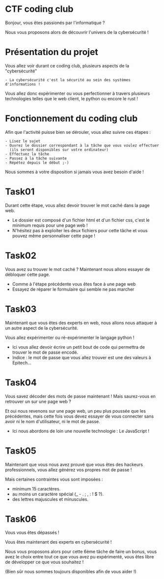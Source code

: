 # CTF coding club

Bonjour,  vous êtes passionés par l'informatique ?

Nous vous proposons alors de découvrir l'univers de la cybersécurité !

# Présentation du projet

Vous allez voir durant ce coding club, plusieurs aspects de la "cybersécurité"

    - La cybersécurité c'est la sécurité au sein des systèmes d'informations !

Vous allez donc expérimenter ou vous perfectionner à travers plusieurs technologies telles que le web client, le python ou encore le rust !

# Fonctionnement du coding club

Afin que l'activité puisse bien se dérouler, vous allez suivre ces étapes :

    - Lisez le sujet
    - Ouvrez le dossier correspondant à la tâche que vous voulez effectuer
      (ils seront disponibles sur votre ordinateur)
    - Effectuez la tâche
    - Passez à la tâche suivante
    - Répétez depuis le début ;-)

Nous sommes à votre disposition si jamais vous avez besoin d'aide !

# Task01

Durant cette étape, vous allez devoir trouver le mot caché dans la page web.

- Le dossier est composé d'un fichier html et d'un fichier css, c'est le minimum requis pour une page web !
- N'hésitez pas à exploiter les deux fichiers pour cette tâche et vous pouvez même personnaliser cette page !

# Task02

Vous avez su trouver le mot caché ? Maintenant nous allons essayer de débloquer cette page.

- Comme à l'étape précédente vous êtes face à une page web
- Essayez de réparer le formulaire qui semble ne pas marcher

# Task03

Maintenant que vous êtes des experts en web, nous allons nous attaquer à un autre aspect de la cybersécurité.

Vous allez expérimenter ou ré-expérimenter le langage python !

- Ici vous allez devoir écrire un petit bout de code qui permettra de trouver le mot de passe encodé.
- Indice : le mot de passe que vous allez trouver est une des valeurs à Epitech...

# Task04

Vous savez décoder des mots de passe maintenant ! Mais saurez-vous en retrouver un sur une page web ?

Et oui nous revenons sur une page web, un peu plus poussée que les précédentes, mais cette fois vous devez essayer de vous connecter sans avoir ni le nom d'utilisateur, ni le mot de passe.

- Ici nous abordons de loin une nouvelle technologie : Le JavaScript !

# Task05

Maintenant que vous nous avez prouvé que vous êtes des hackeurs professionnels, vous allez générez vos propres mot de passe !

Mais certaines contraintes vous sont imposées :
- minimum 15 caractères.
- au moins un caractère spécial (_  -   .   ;   ,   :   !   $   ?).
- des lettres majuscules et minuscules.

# Task06

Vous vous êtes dépassés !

Vous êtes maintenant des experts en cybersécurité !

Nous vous proposons alors pour cette 6ème tâche de faire un bonus, vous avez le choix entre tout ce que vous avez pu expérimenté, vous êtes libre de développer ce que vous souhaitez !

(Bien sûr nous sommes toujours disponibles afin de vous aider !)
